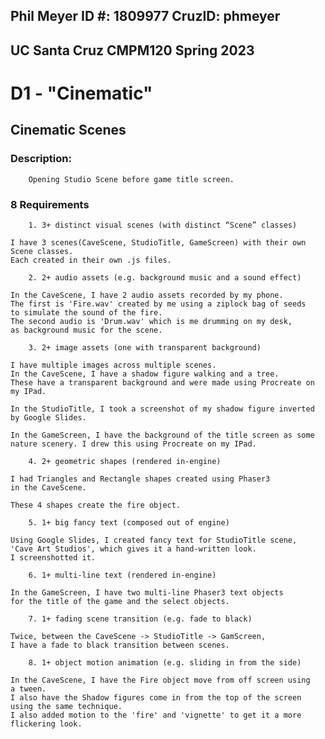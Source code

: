 ## Phil Meyer ID #: 1809977 CruzID: phmeyer

## UC Santa Cruz CMPM120 Spring 2023
# D1 - "Cinematic"

##	Cinematic Scenes

###    Description: 
        Opening Studio Scene before game title screen.

###    8 Requirements 
		1. 3+ distinct visual scenes (with distinct “Scene” classes)
	
	I have 3 scenes(CaveScene, StudioTitle, GameScreen) with their own Scene classes.
	Each created in their own .js files.
	
		2. 2+ audio assets (e.g. background music and a sound effect)
	
	In the CaveScene, I have 2 audio assets recorded by my phone.
	The first is 'Fire.wav' created by me using a ziplock bag of seeds
	to simulate the sound of the fire.
	The second audio is 'Drum.wav' which is me drumming on my desk,
	as background music for the scene.
	
		3. 2+ image assets (one with transparent background)
		
	I have multiple images across multiple scenes.
	In the CaveScene, I have a shadow figure walking and a tree.
	These have a transparent background and were made using Procreate on my IPad.
	
	In the StudioTitle, I took a screenshot of my shadow figure inverted by Google Slides.
	
	In the GameScreen, I have the background of the title screen as some
	nature scenery. I drew this using Procreate on my IPad.
		
		4. 2+ geometric shapes (rendered in-engine)
	
	I had Triangles and Rectangle shapes created using Phaser3
	in the CaveScene. 
	
	These 4 shapes create the fire object.
	
		5. 1+ big fancy text (composed out of engine)
		
	Using Google Slides, I created fancy text for StudioTitle scene,
	'Cave Art Studios', which gives it a hand-written look. 
	I screenshotted it.
		
		6. 1+ multi-line text (rendered in-engine)
		
	In the GameScreen, I have two multi-line Phaser3 text objects
	for the title of the game and the select objects.
	
		7. 1+ fading scene transition (e.g. fade to black)
		
	Twice, between the CaveScene -> StudioTitle -> GamScreen,
	I have a fade to black transition between scenes.
		
		8. 1+ object motion animation (e.g. sliding in from the side)
		
	In the CaveScene, I have the Fire object move from off screen using
	a tween.
	I also have the Shadow figures come in from the top of the screen
	using the same technique.
	I also added motion to the 'fire' and 'vignette' to get it a more
	flickering look.
